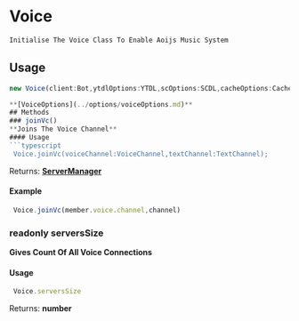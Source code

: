 # Voice

```javascript
Initialise The Voice Class To Enable Aoijs Music System 
```

## Usage

````typescript
new Voice(client:Bot,ytdlOptions:YTDL,scOptions:SCDL,cacheOptions:CacheOptions)

**[VoiceOptions](../options/voiceOptions.md)**
## Methods 
### joinVc() 
**Joins The Voice Channel** 
#### Usage 
```typescript
 Voice.joinVc(voiceChannel:VoiceChannel,textChannel:TextChannel); 
````

Returns: [**ServerManager**](../../class/serverManager.md)

#### Example

```javascript
 Voice.joinVc(member.voice.channel,channel) 
```

### readonly serversSize

**Gives Count Of All Voice Connections**

#### Usage

```typescript
 Voice.serversSize 
```

Returns: **number**
